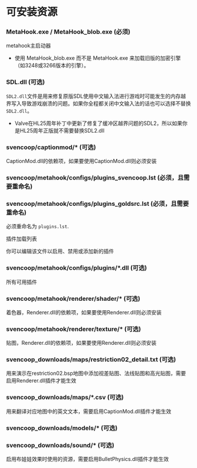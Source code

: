 # 可安装资源

### MetaHook.exe / MetaHook_blob.exe (必须)

metahook主启动器

* 使用 MetaHook_blob.exe 而不是 MetaHook.exe 来加载旧版的加密引擎（如3248或3266版本的引擎）。

### SDL.dll (可选)

`SDL2.dll`文件是用来修复原版SDL使用中文输入法进行游戏时可能发生的内存越界写入导致游戏崩溃的问题。如果你全程都关闭中文输入法的话也可以选择不替换`SDL2.dll`。

* Valve在HL25周年补丁中更新了修复了缓冲区越界问题的SDL2，所以如果你是HL25周年正版就不需要替换SDL2.dll

### svencoop/captionmod/* (可选)

CaptionMod.dll的依赖项，如果要使用CaptionMod.dll则必须安装

### svencoop/metahook/configs/plugins_svencoop.lst (必须，且需要重命名)

### svencoop/metahook/configs/plugins_goldsrc.lst (必须，且需要重命名)

必须重命名为 `plugins.lst`. 

插件加载列表

你可以编辑该文件以启用、禁用或添加新的插件

### svencoop/metahook/configs/plugins/*.dll (可选)

所有可用插件

### svencoop/metahook/renderer/shader/* (可选)

着色器，Renderer.dll的依赖项，如果要使用Renderer.dll则必须安装

### svencoop/metahook/renderer/texture/* (可选)

贴图，Renderer.dll的依赖项，如果要使用Renderer.dll则必须安装

### svencoop_downloads/maps/restriction02_detail.txt (可选)

用来演示在restriction02.bsp地图中添加视差贴图、法线贴图和高光贴图，需要启用Renderer.dll插件才能生效

### svencoop_downloads/maps/*.csv (可选)

用来翻译对应地图中的英文文本，需要启用CaptionMod.dll插件才能生效

### svencoop_downloads/models/* (可选)
### svencoop_downloads/sound/* (可选)

启用布娃娃效果时使用的资源，需要启用BulletPhysics.dll插件才能生效
